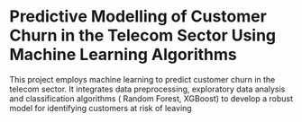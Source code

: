 # Predictive Modelling of Customer Churn in the Telecom Sector Using Machine Learning Algorithms
This project employs machine learning to predict customer churn in the telecom sector. It integrates data preprocessing, exploratory data analysis and classification algorithms ( Random Forest, XGBoost) to develop a robust model for identifying customers at risk of leaving
